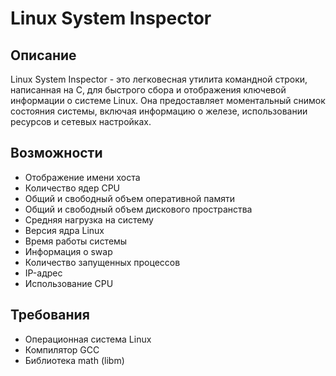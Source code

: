 # Linux System Inspector

## Описание

Linux System Inspector - это легковесная утилита командной строки, написанная на C, для быстрого сбора и отображения ключевой информации о системе Linux. Она предоставляет моментальный снимок состояния системы, включая информацию о железе, использовании ресурсов и сетевых настройках.

## Возможности

- Отображение имени хоста
- Количество ядер CPU
- Общий и свободный объем оперативной памяти
- Общий и свободный объем дискового пространства
- Средняя нагрузка на систему
- Версия ядра Linux
- Время работы системы
- Информация о swap
- Количество запущенных процессов
- IP-адрес
- Использование CPU

## Требования

- Операционная система Linux
- Компилятор GCC
- Библиотека math (libm)

